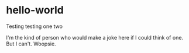 # hello-world
Testing testing one two

I'm the kind of person who would make a joke here if I could think of one. But I can't.
Woopsie.
